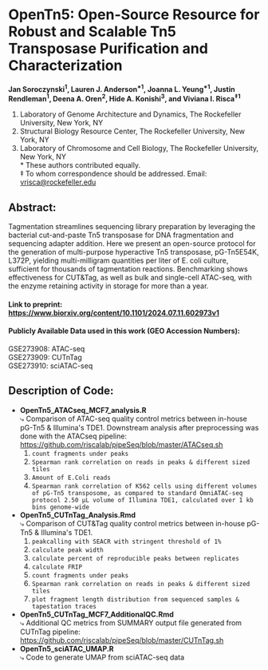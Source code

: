 # OpenTn5: Open-Source Resource for Robust and Scalable Tn5 Transposase Purification and Characterization
**Jan Soroczynski<sup>1</sup>, Lauren J. Anderson<sup>&ast;1</sup>, Joanna L. Yeung<sup>&ast;1</sup>, Justin Rendleman<sup>1</sup>, Deena A. Oren<sup>2</sup>, Hide A. Konishi<sup>3</sup>, and Viviana I. Risca<sup>‡1</sup>**  
1. Laboratory of Genome Architecture and Dynamics, The Rockefeller University, New York, NY
2. Structural Biology Resource Center, The Rockefeller University, New York, NY
3. Laboratory of Chromosome and Cell Biology, The Rockefeller University, New York, NY  
&ast; These authors contributed equally.  
‡ To whom correspondence should be addressed. Email: vrisca@rockefeller.edu
## Abstract: 
Tagmentation streamlines sequencing library preparation by leveraging the bacterial cut-and-paste Tn5 transposase for DNA fragmentation and sequencing adapter addition. Here we present an open-source protocol for the generation of multi-purpose hyperactive Tn5 transposase, pG-Tn5E54K, L372P, yielding multi-milligram quantities per liter of E. coli culture, sufficient for thousands of tagmentation reactions. Benchmarking shows effectiveness for CUT&Tag, as well as bulk and single-cell ATAC-seq, with the enzyme retaining activity in storage for more than a year.
#### Link to preprint: https://www.biorxiv.org/content/10.1101/2024.07.11.602973v1
#### Publicly Available Data used in this work (GEO Accession Numbers): 
GSE273908: ATAC-seq  
GSE273909: CUTnTag  
GSE273910: sciATAC-seq  

## Description of Code:
- **OpenTn5_ATACseq_MCF7_analysis.R**     
  ⤷ Comparison of ATAC-seq quality control metrics between in-house pG-Tn5 & Illumina's TDE1. Downstream analysis after preprocessing was done with the ATACseq pipeline: https://github.com/riscalab/pipeSeq/blob/master/ATACseq.sh 
  1. `count fragments under peaks`
  2. `Spearman rank correlation on reads in peaks & different sized tiles`
  3. `Amount of E.Coli reads`
  4. `Spearman rank correlation of K562 cells using different volumes of pG-Tn5 transposome, as compared to standard OmniATAC-seq protocol 2.50 µL volume of Illumina TDE1, calculated over 1 kb bins genome-wide`
- **OpenTn5_CUTnTag_Analysis.Rmd**  
  ⤷ Comparison of CUT&Tag quality control metrics between in-house pG-Tn5 & Illumina's TDE1.
  1. `peakcalling with SEACR with stringent threshold of 1%`
  2. `calculate peak width`
  3. `calculate percent of reproducible peaks between replicates`
  4. `calculate FRIP`
  5. `count fragments under peaks`
  6.  `Spearman rank correlation on reads in peaks & different sized tiles`
  7.  `plot fragment length distribution from sequenced samples & tapestation traces` 
- **OpenTn5_CUTnTag_MCF7_AdditionalQC.Rmd**  
    ⤷ Additional QC metrics from SUMMARY output file generated from CUTnTag pipeline: https://github.com/riscalab/pipeSeq/blob/master/CUTnTag.sh
- **OpenTn5_sciATAC_UMAP.R**  
    ⤷ Code to generate UMAP from sciATAC-seq data 
